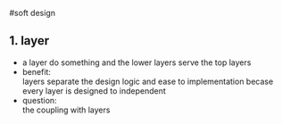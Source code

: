 #soft design
## 1. layer
* a layer do something and the lower layers serve the top layers  
* benefit:  
    layers separate the design logic and ease to implementation becase every layer is designed to 
    independent  
* question:  
    the coupling with layers
